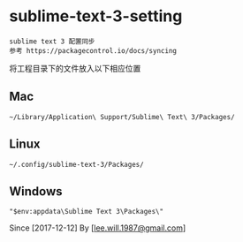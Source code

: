 # sublime-text-3-setting
    sublime text 3 配置同步
    参考 https://packagecontrol.io/docs/syncing

将工程目录下的文件放入以下相应位置

## Mac
    ~/Library/Application\ Support/Sublime\ Text\ 3/Packages/
## Linux
    ~/.config/sublime-text-3/Packages/
## Windows
    "$env:appdata\Sublime Text 3\Packages\"
    
Since [2017-12-12] By [lee.will.1987@gmail.com]

